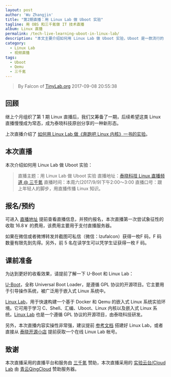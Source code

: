 ```yaml
---
layout: post
author: 'Wu Zhangjin'
title: "第2期直播：用 Linux Lab 做 Uboot 实验"
tagline: 用 OBS 和三千氪做 IT 技术直播
album: Linux 直播
permalink: /tech-live-learning-uboot-in-linux-lab/
description: "本文主要介绍如何用 Linux Lab 做 Uboot 实验，Uboot 是一款流行的 Boot Loader，用于引导操作系统，被广泛用于嵌入式 Linux 系统中。"
category:
  - Linux Lab
  - 视频直播
tags:
  - Uboot
  - Qemu
  - 三千氪
---
```


> By Falcon of [TinyLab.org][1]
> 2017-09-08 20:55:38

## 回顾

继上个月组织了第 1 期 Linux 直播后，我们又筹备了一期，后续希望这类 Linux 直播慢慢成为常态，成为泰晓科技原创分享的一种新形态。

上次直播介绍了 [如何用 Linux Lab 做《奔跑吧 Linux 内核》一书的实验][2]。

## 本次直播

本次介绍如何用 Linux Lab 做 Uboot 实验：

> 直播主题：用 Linux Lab 做 Uboot 实验
> 直播地址：<a target="_blank" href="http://t.cn/RpLlvTD">泰晓科技 Linux 直播频道 @ 三千氪</a>
> 直播时间：本周六(2017/9/9)下午2:00～3:00
> 直播口号：跟上年轻人的脚步，用直播传播 Linux 知识。

## 报名/预约

可进入 [直播地址][2] 提前查看直播信息，并预约报名，本次直播第一次尝试象征性的收取 16.8￥ 的费用，该费用主要用于支付直播服务器。

如果在微信或者微博转发并截图可私信（微信：lzufalcon）获得一枚F 码，F 码数量有限先到先得。另外，前 5 名在读学生可以凭学生证获得一枚 F 码。

## 课前准备

为达到更好的收看效果，请提前了解一下 U-Boot 和 Linux Lab：

[U-Boot][3]，全称 Universal Boot Loader，是遵循 GPL 协议的开源项目。它主要用于引导操作系统，被广泛用于嵌入式 Linux 系统中。

[Linux Lab][4]，用于快速构建一个基于 Docker 和 Qemu 的嵌入式 Linux 系统实验环境。它可用于学习 C、Shell、汇编、Uboot、Linux 内核以及嵌入式 Linux 系统。[Linux Lab][5] 也是一个遵循 GPL 协议的开源项目，由泰晓科技研发。

另外，本次直播内容实操性非常强，建议提前 [参考文档][4] 搭建好 Linux Lab，或者直接从 [泰晓开源小店][6] 提前获取一个在线 Linux Lab 帐号。

## 致谢

本次直播采用的直播平台和服务由 [三千氪][7] 赞助，本次直播采用的 [实验云台/Cloud Lab][8] 由 [青云QingCloud][9] 赞助服务器。

[1]: http://tinylab.org
[2]: http://t.cn/RpLlvTD
[3]: http://www.denx.de/wiki/U-Boot/
[4]: http://tinylab.org/linux-lab/
[5]: https://github.com/tinyclub/linux-lab
[6]: https://weidian.com/i/1937753839
[7]: https://3qk.easyvaas.com/
[8]: http://tinylab.cloud:6080
[9]: https://www.qingcloud.com/
